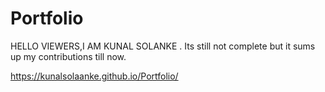 # Portfolio


HELLO VIEWERS,I AM KUNAL SOLANKE .
Its still not complete but it sums up my contributions till now.


https://kunalsolaanke.github.io/Portfolio/
